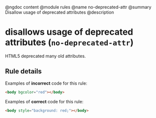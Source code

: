 @ngdoc content
@module rules
@name no-deprecated-attr
@summary Disallow usage of deprecated attributes
@description

# disallows usage of deprecated attributes (`no-deprecated-attr`)

HTML5 deprecated many old attributes.

## Rule details

Examples of **incorrect** code for this rule:

```html
<body bgcolor="red"></body>
```

Examples of **correct** code for this rule:

```html
<body style="background: red;"></body>
```
